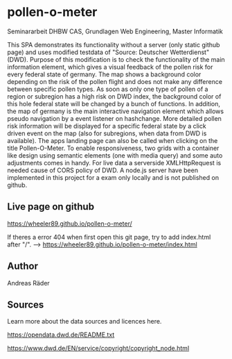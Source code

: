 # pollen-o-meter
Seminararbeit DHBW CAS, Grundlagen Web Engineering, Master Informatik

This SPA demonstrates its functionality without a server (only static github page) and uses modified testdata of "Source: Deutscher Wetterdienst" (DWD). Purpose of this modification is to check the functionality of the main information element, which gives a visual feedback of the pollen risk for every federal state of germany. The map shows a background color depending on the risk of the pollen flight and does not make any difference between specific pollen types. As soon as only one type of pollen of a region or subregion has a high risk on DWD index, the background color of this hole federal state will be changed by a bunch of functions. In addition, the map of germany is the main interactive navigation element which allows pseudo navigation by a event listener on hashchange. More detailed pollen risk information will be displayed for a specific federal state by a click driven event on the map (also for subregions, when data from DWD is available). The apps landing page can also be called when clicking on the title Pollen-O-Meter. To enable responsiveness, two grids with a container like design using semantic elements (one with media query) and some auto adjustments comes in handy. For live data a serverside XMLHttpRequest is needed cause of CORS policy of DWD. A node.js server have been implemented in this project for a exam only locally and is not published on github.

## Live page on github
https://wheeler89.github.io/pollen-o-meter/

If theres a error 404 when first open this git page, try to add index.html after "/".
--> https://wheeler89.github.io/pollen-o-meter/index.html

## Author
Andreas Räder

## Sources
Learn more about the data sources and licences here.

https://opendata.dwd.de/README.txt

https://www.dwd.de/EN/service/copyright/copyright_node.html 




